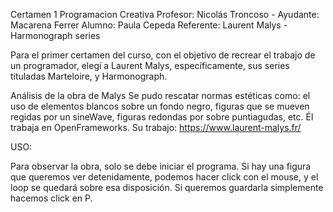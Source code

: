 Certamen 1 Programacion Creativa
Profesor: Nicolás Troncoso - Ayudante: Macarena Ferrer
Alumno: Paula Cepeda
Referente: Laurent Malys - Harmonograph series

Para el primer certamen del curso, con el objetivo de recrear el trabajo de un programador, elegí a Laurent Malys, específicamente, sus series tituladas Marteloire, y Harmonograph.


Análisis de la obra de Malys
Se pudo rescatar normas estéticas como: el uso de elementos blancos sobre un fondo negro, figuras que se mueven regidas por un sineWave, figuras redondas por sobre puntiagudas, etc. Él trabaja en OpenFrameworks. 
Su trabajo: https://www.laurent-malys.fr/


USO:

Para observar la obra, solo se debe iniciar el programa. Si hay una figura que queremos ver detenidamente, podemos hacer click con el mouse, y el loop se quedará sobre esa disposición.
Si queremos guardarla simplemente hacemos click en P.